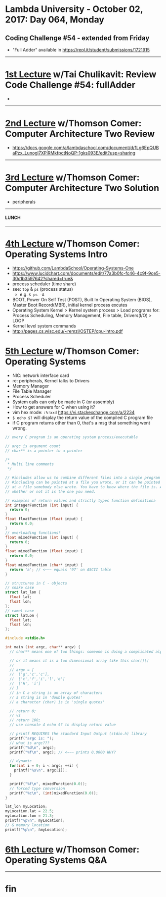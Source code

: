 # Lambda University - October 02, 2017: Day 064, Monday
## Coding Challenge #54 - extended from Friday
- "Full Adder" available in https://repl.it/student/submissions/1721915
***
# [1st Lecture](https://youtu.be/_8xm0EaSrUc) w/Tai Chulikavit: Review Code Challenge #54: fullAdder
-

***
# [2nd Lecture](NO_VIDEO_RECORDED) w/Thomson Comer: Computer Architecture Two Review
- https://docs.google.com/a/lambdaschool.com/document/d/1Lg6EpQUBaPzx_LunogI7XPiRMkfpctNoQP-1gks093E/edit?usp=sharing

***
# [3rd Lecture](https://youtu.be/4q3LlOZLjPo) w/Thomson Comer: Computer Architecture Two Solution
- peripherals

***
#### LUNCH
***
# [4th Lecture](https://youtu.be/RQ0cu_vbCPw) w/Thomson Comer: Operating Systems Intro
- https://github.com/LambdaSchool/Operating-Systems-One
- https://www.lucidchart.com/documents/edit/77a3b0fc-fc46-4c9f-9ce5-30c1b3597642?shared=true&
- process scheduler (time share)
- see: `top` & `ps` (process status)
  - e.g. `$ ps -A`
- BOOT, Power On Self Test (POST), Built In Operating System (BIOS), Master Boot Record(MBR), initial kernel process excutes
- Operating System Kernel > Kernel system process > Load programs for: Process Scheduling, Memory Management, File table, Drivers(I/O) > LOOP
- Kernel level system commands
- http://pages.cs.wisc.edu/~remzi/OSTEP/cpu-intro.pdf

# [5th Lecture](https://youtu.be/upqmNSdpHi4) w/Thomson Comer: Operating Systems
- NIC: network interface card
- re: peripherals, Kernel talks to Drivers
- Memory Manager
- File Table Manager
- Process Scheduler
- System calls can only be made in C (or assembly)
- How to get answers for C when using it?
- vim hex mode: `:%!xxd` https://vi.stackexchange.com/a/2234
- `$ echo $?` will display the return value of the compiled C program file
- if C program returns other than 0, that's a msg that something went wrong.

```c
// every C program is an operating system process/executable

// argc is argument count
// char** is a pointer to a pointer

/*
 * Multi line comments
 */

// #includes allow us to combine different files into a single program
// #including can be pointed at a file you wrote, or it can be pointed
// at a file somebody else wrote. You have to know where the file is. And
// whether or not it is the one you need.

// examples of return values and strictly types function definitiona
int integerFunction (int input) {
  return 0;
}
float floatFunction (float input) {
  return 0.0;
}
// overloading functions?
float mixedFunction (int input) {
  return 0;
}
float mixedFunction (float input) {
  return 0.0;
}
float mixedFunction (char* input) {
  return 'a'; // <~~~ equals '97' on ASCII table
}

// structures in C - objects
// snake case
struct lat_lon {
  float lat;
  float lon;
};
// camel case
struct latLon {
  float lat;
  float lon;
};

#include <stdio.h>

int main (int argc, char** argv) {
  // char** means one of two things: someone is doing a complicated algorithm with this object

  // or it means it is a two dimensional array like this char[][]
  //
  // argv = [
  //  ['g','c','c'],
  //  ['c','f','i','l','e']
  //  ['H', 'i']
  // ]
  // in C a string is an array of characters
  // a string is in 'double quotes'
  // a character (char) is in 'single quotes'

  // return 0;
  // vs
  // return 100;
  // use console 4 echo $? to display return value

  // printf REQUIRES the standard Input Output (stdio.h) library
  printf("argc is: ");
  // what is argc???
  printf("%d\n", argc);
  printf("%f\n", argc); // <~~~ prints 0.0000 WHY?

  // dynamic
  for(int i = 0; i < argc; ++i) {
    printf("%s\n", argc[i]);
  }

  printf("%f\n", mixedFunction(0.0));
  // forced type conversion
  printf("%c\n", (int)mixedFunction(0.0));
}

lat_lon myLocation;
myLocation.lat = 22.5;
myLocation.lon = 21.3;
printf("%p\n", myLocation);
// & memory location
printf("%p\n", &myLocation);
```

# [6th Lecture](NO_VIDEO_RECORDED) w/Thomson Comer: Operating Systems Q&A
***
# fin
